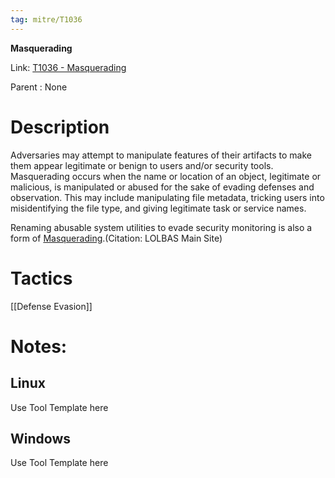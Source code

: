 ```yaml
---
tag: mitre/T1036
---
```


**Masquerading**

Link: [T1036 - Masquerading](https://attack.mitre.org/techniques/T1036)

Parent : None


# Description

Adversaries may attempt to manipulate features of their artifacts to make them appear legitimate or benign to users and/or security tools. Masquerading occurs when the name or location of an object, legitimate or malicious, is manipulated or abused for the sake of evading defenses and observation. This may include manipulating file metadata, tricking users into misidentifying the file type, and giving legitimate task or service names.

Renaming abusable system utilities to evade security monitoring is also a form of [Masquerading](https://attack.mitre.org/techniques/T1036).(Citation: LOLBAS Main Site)

# Tactics


[[Defense Evasion]]


# Notes:

## Linux

Use Tool Template here

## Windows

Use Tool Template here